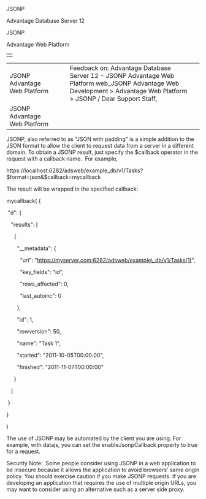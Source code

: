 JSONP




Advantage Database Server 12  

JSONP

Advantage Web Platform

|  |
| --- |
|  |

|  |  |  |  |  |
| --- | --- | --- | --- | --- |
| JSONP  Advantage Web Platform |  |  | Feedback on: Advantage Database Server 12 - JSONP Advantage Web Platform web\_JSONP Advantage Web Development > Advantage Web Platform > JSONP / Dear Support Staff, |  |
| JSONP  Advantage Web Platform |  |  |  |  |

JSONP, also referred to as "JSON with padding" is a simple addition to the JSON format to allow the client to request data from a server in a different domain. To obtain a JSONP result, just specify the $callback operator in the request with a callback name.  For example,

https://localhost:6282/adsweb/example\_db/v1/Tasks?$format=json&$callback=mycallback

The result will be wrapped in the specified callback:

mycallback( {

 "d": {

   "results": [

     {

       "\_\_metadata": {

         "uri": "https://myserver.com:6282/adsweb/example\_db/v1/Tasks(1)",

         "key\_fields": "id",

         "rows\_affected": 0,

         "last\_autoinc": 0

       },

       "id": 1,

       "rowversion": 50,

       "name": "Task 1",

       "started": "2011-10-05T00:00:00",

       "finished": "2011-11-07T00:00:00"

     }

   ]

 }

}

)

The use of JSONP may be automated by the client you are using. For example, with datajs, you can set the enableJsonpCallback property to true for a request.

Security Note:  Some people consider using JSONP in a web application to be insecure because it allows the application to avoid browsers' same origin policy. You should exercise caution if you make JSONP requests. If you are developing an application that requires the use of multiple origin URLs, you may want to consider using an alternative such as a server side proxy.